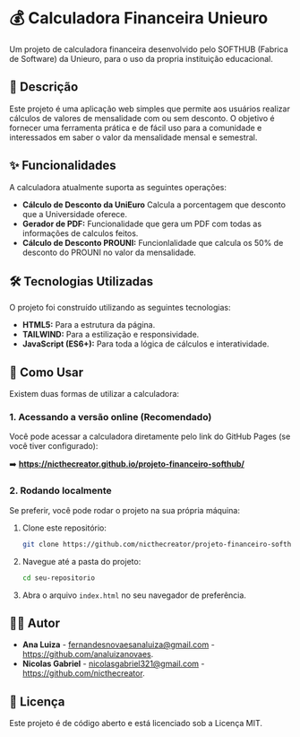 # 💰 Calculadora Financeira Unieuro


Um projeto de calculadora financeira desenvolvido pelo SOFTHUB (Fabrica de Software) da Unieuro, para o uso da propria instituição educacional.



## 📝 Descrição


Este projeto é uma aplicação web simples que permite aos usuários realizar cálculos de valores de mensalidade com ou sem desconto. O objetivo é fornecer uma ferramenta prática e de fácil uso para a comunidade e interessados em saber o valor da mensalidade mensal e semestral.


## ✨ Funcionalidades





A calculadora atualmente suporta as seguintes operações:


* **Cálculo de Desconto da UniEuro** Calcula a porcentagem que desconto que a Universidade oferece.
* **Gerador de PDF:** Funcionalidade que gera um PDF com todas as informações de calculos feitos.
* **Cálculo de Desconto PROUNI:** Funcionlalidade que calcula os 50% de desconto do PROUNI no valor da mensalidade.


## 🛠️ Tecnologias Utilizadas


O projeto foi construído utilizando as seguintes tecnologias:


* **HTML5:** Para a estrutura da página.
* **TAILWIND:** Para a estilização e responsividade.
* **JavaScript (ES6+):** Para toda a lógica de cálculos e interatividade.


## 🚀 Como Usar


Existem duas formas de utilizar a calculadora:


### 1. Acessando a versão online (Recomendado)


Você pode acessar a calculadora diretamente pelo link do GitHub Pages (se você tiver configurado):


➡️ **https://nicthecreator.github.io/projeto-financeiro-softhub/**


### 2. Rodando localmente


Se preferir, você pode rodar o projeto na sua própria máquina:


1.  Clone este repositório:
    ```bash
    git clone https://github.com/nicthecreator/projeto-financeiro-softhub
    ```
2.  Navegue até a pasta do projeto:
    ```bash
    cd seu-repositorio
    ```
3.  Abra o arquivo `index.html` no seu navegador de preferência.


## 🧑‍💻 Autor


* **Ana Luiza** - fernandesnovaesanaluiza@gmail.com - https://github.com/analuizanovaes.
* **Nicolas Gabriel** - nicolasgabriel321@gmail.com - https://github.com/nicthecreator.


## 📄 Licença


Este projeto é de código aberto e está licenciado sob a Licença MIT.
